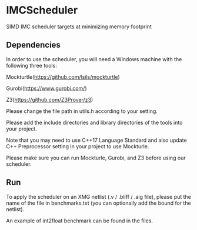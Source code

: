 # IMCScheduler
SIMD IMC scheduler targets at minimizing memory footprint

## Dependencies
In order to use the scheduler, you will need a Windows machine with the following three tools:

Mockturtle(https://github.com/lsils/mockturtle)

Gurobi(https://www.gurobi.com/)

Z3(https://github.com/Z3Prover/z3)

Please change the file path in utils.h according to your setting.

Please add the include directories and library directories of the tools into your project.

Note that you may need to use C++17 Language Standard and also update C++ Preprocessor setting in your project to use Mockturle.

Please make sure you can run Mockturle, Gurobi, and Z3 before using our scheduler.

## Run
To apply the scheduler on an XMG netlist (.v / .bliff / .aig file), please put the name of the file in benchmarks.txt (you can optionally add the bound for the netlist).

An example of int2float benchmark can be found in the files.
